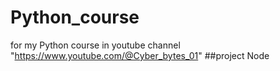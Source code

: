 # Python_course
for my Python course in youtube channel "https://www.youtube.com/@Cyber_bytes_01"
##project Node
